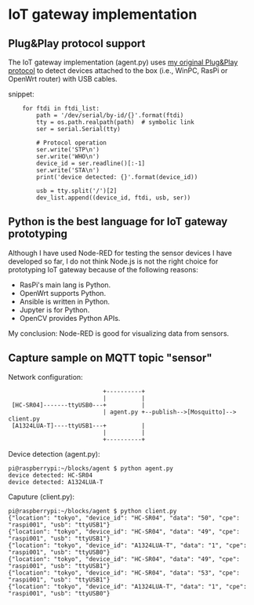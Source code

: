 # IoT gateway implementation

## Plug&Play protocol support

The IoT gateway implementation (agent.py) uses [my original Plug&Play protocol](../doc/PROTOCOL.md)  to detect devices attached to the box (i.e., WinPC, RasPi or OpenWrt router) with USB cables.

snippet:
```
    for ftdi in ftdi_list:
        path = '/dev/serial/by-id/{}'.format(ftdi)
        tty = os.path.realpath(path)  # symbolic link
        ser = serial.Serial(tty)

        # Protocol operation
        ser.write('STP\n')
        ser.write('WHO\n')
        device_id = ser.readline()[:-1]
        ser.write('STA\n')
        print('device detected: {}'.format(device_id))

        usb = tty.split('/')[2]
        dev_list.append((device_id, ftdi, usb, ser))
```

## Python is the best language for IoT gateway prototyping

Although I have used Node-RED for testing the sensor devices I have developed so far, I do not think Node.js is not the right choice for prototyping IoT gateway because of the following reasons: 

- RasPi's main lang is Python.
- OpenWrt supports Python.
- Ansible is written in Python.
- Jupyter is for Python.
- OpenCV provides Python APIs.

My conclusion: Node-RED is good for visualizing data from sensors.

## Capture sample on MQTT topic "sensor"

Network configuration:
```
                           +----------+
                           |          |
 [HC-SR04]-------ttyUSB0---+          |
                           | agent.py +--publish-->[Mosquitto]--> client.py
 [A1324LUA-T]----ttyUSB1---+          |
                           |          |
                           +----------+

```

Device detection (agent.py):
```
pi@raspberrypi:~/blocks/agent $ python agent.py
device detected: HC-SR04
device detected: A1324LUA-T
```

Caputure (client.py):
```
pi@raspberrypi:~/blocks/agent $ python client.py
{"location": "tokyo", "device_id": "HC-SR04", "data": "50", "cpe": "raspi001", "usb": "ttyUSB1"}
{"location": "tokyo", "device_id": "HC-SR04", "data": "49", "cpe": "raspi001", "usb": "ttyUSB1"}
{"location": "tokyo", "device_id": "A1324LUA-T", "data": "1", "cpe": "raspi001", "usb": "ttyUSB0"}
{"location": "tokyo", "device_id": "HC-SR04", "data": "49", "cpe": "raspi001", "usb": "ttyUSB1"}
{"location": "tokyo", "device_id": "HC-SR04", "data": "53", "cpe": "raspi001", "usb": "ttyUSB1"}
{"location": "tokyo", "device_id": "A1324LUA-T", "data": "1", "cpe": "raspi001", "usb": "ttyUSB0"}
```
